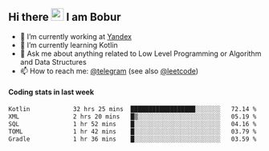 ## Hi there <img src="https://media.giphy.com/media/hvRJCLFzcasrR4ia7z/giphy.gif" width="25px" height="25px"> I am Bobur

- 💼 I’m currently working at [Yandex](https://yandex.ru/)
- 🌱 I’m currently learning Kotlin
- 💬 Ask me about anything related to Low Level Programming or Algorithm and Data Structures
- 📫 How to reach me: [@telegram](https://t.me/octoant) (see also [@leetcode](https://leetcode.com/octoant/))    

#### Coding stats in last week

<!--START_SECTION:waka-->

```txt
Kotlin            32 hrs 25 mins  ██████████████████░░░░░░░   72.14 %
XML               2 hrs 20 mins   █▒░░░░░░░░░░░░░░░░░░░░░░░   05.19 %
SQL               1 hr 52 mins    █░░░░░░░░░░░░░░░░░░░░░░░░   04.16 %
TOML              1 hr 42 mins    █░░░░░░░░░░░░░░░░░░░░░░░░   03.79 %
Gradle            1 hr 36 mins    █░░░░░░░░░░░░░░░░░░░░░░░░   03.59 %
```

<!--END_SECTION:waka-->
